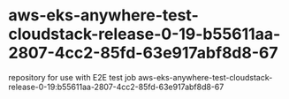 # aws-eks-anywhere-test-cloudstack-release-0-19-b55611aa-2807-4cc2-85fd-63e917abf8d8-67
repository for use with E2E test job aws-eks-anywhere-test-cloudstack-release-0-19:b55611aa-2807-4cc2-85fd-63e917abf8d8-67
